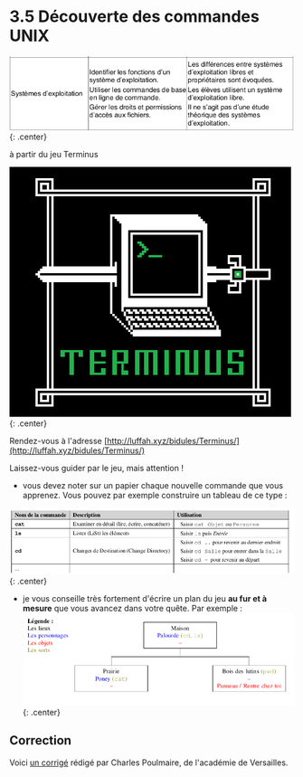 # 3.5 Découverte des commandes UNIX

![image](data/BO.png){: .center}

à partir du jeu Terminus

![image](data/terminus.png){: .center}


Rendez-vous à l'adresse [http://luffah.xyz/bidules/Terminus/](http://luffah.xyz/bidules/Terminus/)

Laissez-vous guider par le jeu, mais attention !
- vous devez noter sur un papier chaque nouvelle commande que vous apprenez. Vous pouvez par exemple construire un tableau de ce type :

![image](data/term_1.png){: .center}


- je vous conseille très fortement d'écrire un plan du jeu **au fur et à mesure** que vous avancez dans votre quête. Par exemple :
![image](data/term_2.png){: .center}


## Correction
Voici [un corrigé](data/Terminus-corrige.pdf) rédigé par Charles Poulmaire, de l'académie de Versailles.

